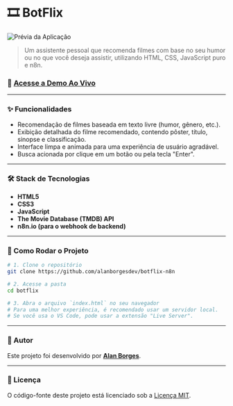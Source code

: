 # 🎞️ BotFlix

![Prévia da Aplicação](src/images/preview.gif)

> Um assistente pessoal que recomenda filmes com base no seu humor ou no que você deseja assistir, utilizando HTML, CSS, JavaScript puro e n8n.

### 🔗 [Acesse a Demo Ao Vivo](https://alanborgesdev.github.io/botflix-n8n/)

---

### ✨ Funcionalidades

- Recomendação de filmes baseada em texto livre (humor, gênero, etc.).
- Exibição detalhada do filme recomendado, contendo pôster, título, sinopse e classificação.
- Interface limpa e animada para uma experiência de usuário agradável.
- Busca acionada por clique em um botão ou pela tecla "Enter".

---

### 🛠️ Stack de Tecnologias
- **HTML5**
- **CSS3**
- **JavaScript**
- **The Movie Database (TMDB) API**
- **n8n.io (para o webhook de backend)**

---

### 🔧 Como Rodar o Projeto

```bash
# 1. Clone o repositório
git clone https://github.com/alanborgesdev/botflix-n8n

# 2. Acesse a pasta
cd botflix

# 3. Abra o arquivo `index.html` no seu navegador
# Para uma melhor experiência, é recomendado usar um servidor local.
# Se você usa o VS Code, pode usar a extensão "Live Server".
```
---

### 👤 Autor

Este projeto foi desenvolvido por **[Alan Borges](https://github.com/alanborgesdev)**.

---

### 📝 Licença
O código-fonte deste projeto está licenciado sob a [Licença MIT](LICENSE).
